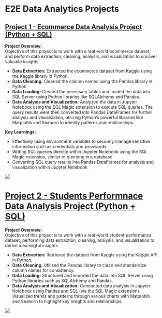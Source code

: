 # E2E Data Analytics Projects
## [Project 1 - Ecommerce Data Analysis Project (Python + SQL)](https://github.com/vermaparul85/E2E-Data-Analytics-Projects/tree/main/Ecommerce-Data-Analysis)
**Project Overview:**
<br>Objective of this project is to work with a real-world ecommerce dataset, and perform data extraction, cleaning, analysis, and visualization to uncover valuable insights.
* **Data Extraction:** Extracted the ecommerce dataset from Kaggle using the Kaggle library in Python.
* **Data Cleaning:** Cleaned the column names using the Pandas library in Python.
* **Data Loading:** Created the necessary tables and loaded the data into SQL Server using Python libraries like SQLAlchemy and Pandas.
* **Data Analysis and Visualization:** Analyzed the data in Jupyter Notebook using the SQL Magic extension to execute SQL queries. The query results were then converted into Pandas DataFrames for further analysis and visualization, utilizing Python’s powerful libraries like Matplotlib and Seaborn to identify patterns and relationships.

**Key Learnings:**
* Effectively using environment variables to securely manage sensitive information such as credentials and passwords.
* Writing SQL queries directly within Jupyter Notebook using the SQL Magic extension, similar to querying in a database.
* Converting SQL query results into Pandas DataFrames for analysis and visualization within Jupyter Notebook.
  
![](https://github.com/vermaparul85/Portfolio/blob/main/Images/Ecommerce-image.png)

# [Project 2 - Students Performnace Data Analysis Project (Python + SQL)](https://github.com/vermaparul85/E2E-Data-Analytics-Projects/tree/main/Ecommerce-Data-Analysis)
**Project Overview:**
<br>Objective of this project is to work with a real-world student performance dataset, performing data extraction, cleaning, analysis, and visualization to derive meaningful insights.
* **Data Extraction:** Retrieved the dataset from Kaggle using the Kaggle API in Python.
* **Data Cleaning:** Utilized the Pandas library to clean and standardize column names for consistency.
* **Data Loading:** Structured and imported the data into SQL Server using Python libraries such as SQLAlchemy and Pandas.
* **Data Analysis and Visualization:** Conducted data analysis in Jupyter Notebook using Pandas and SQL (via the SQL Magic extension). Visualized trends and patterns through various charts with Matplotlib and Seaborn to highlight key insights and relationships.

![](https://github.com/vermaparul85/Portfolio/blob/main/Images/Student%20performance%20image.png)
